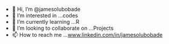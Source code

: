 - 👋 Hi, I’m @jamesolubobade
- 👀 I’m interested in ...codes
- 🌱 I’m currently learning ...R
- 💞️ I’m looking to collaborate on ...Projects
- 📫 How to reach me ...www.linkedin.com/in/jamesolubobade
<!---
jamesolubobade/jamesolubobade is a ✨ special ✨ repository because its `README.md` (this file) appears on your GitHub profile.
You can click the Preview link to take a look at your changes.
--->
